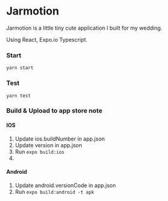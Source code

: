 # Jarmotion

Jarmotion is a little tiny cute application I built for my wedding.

Using React, Expo.io Typescript.

### Start

```
yarn start
```

### Test

```
yarn test
```

### Build & Upload to app store note

#### IOS

1. Update ios.buildNumber in app.json
2. Update version in app.json
3. Run `expo build:ios`
4.

#### Android

1. Update android.versionCode in app.json
2. Run `expo build:android -t apk`
